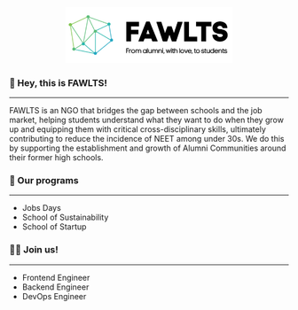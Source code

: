 <p align="center">
  <img width="60%" src="https://github.com/fawlts/.github/blob/main/profile/img/logo-extended-black.png">
</p>



### 👋 Hey, this is FAWLTS!
-----
FAWLTS is an NGO that bridges the gap between schools and the job market, helping students understand what they want to do when they grow up and equipping them with critical cross-disciplinary skills, ultimately contributing to reduce the incidence of NEET among under 30s. We do this by supporting the establishment and growth of Alumni Communities around their former high schools.


### 🍿 Our programs
-----
* Jobs Days
* School of Sustainability
* School of Startup


### 👩‍💻 Join us!
-----
* Frontend Engineer
* Backend Engineer
* DevOps Engineer
